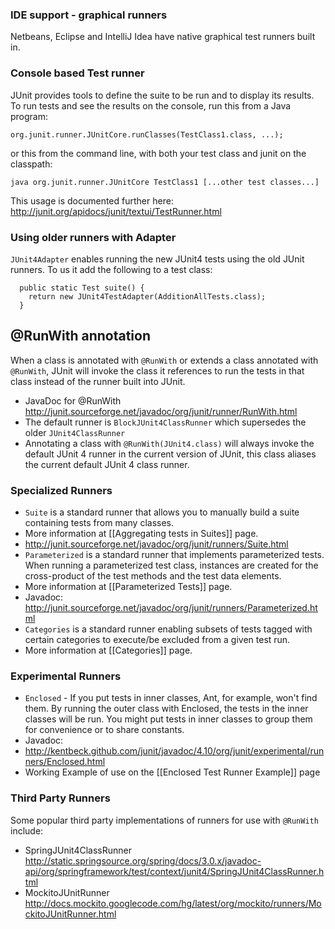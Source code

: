 ### IDE support - graphical runners
Netbeans, Eclipse and IntelliJ Idea have native graphical test runners built in.

### Console based Test runner
JUnit provides tools to define the suite to be run and to display its results. To run tests and see the results on the console, run this from a Java program:

    org.junit.runner.JUnitCore.runClasses(TestClass1.class, ...);

or this from the command line, with both your test class and junit on the classpath:

    java org.junit.runner.JUnitCore TestClass1 [...other test classes...]

This usage is documented further here: http://junit.org/apidocs/junit/textui/TestRunner.html

### Using older runners with Adapter
`JUnit4Adapter` enables running the new JUnit4 tests using the old JUnit runners.  To us it add the following  to a test class:

      public static Test suite() {
        return new JUnit4TestAdapter(AdditionAllTests.class);
      }

## @RunWith annotation
When a class is annotated with `@RunWith` or extends a class annotated with `@RunWith`, JUnit will invoke the class it references to run the tests in that class instead of the runner built into JUnit.
- JavaDoc for @RunWith http://junit.sourceforge.net/javadoc/org/junit/runner/RunWith.html
- The default runner is `BlockJUnit4ClassRunner` which supersedes the older `JUnit4ClassRunner`
- Annotating a class with `@RunWith(JUnit4.class)` will always invoke the default JUnit 4 runner in the current version of JUnit, this class aliases the current default JUnit 4 class runner.

### Specialized Runners ###
- `Suite` is a standard runner that allows you to manually build a suite containing tests from many classes.
 - More information at [[Aggregating tests in Suites]] page.
 - http://junit.sourceforge.net/javadoc/org/junit/runners/Suite.html
- `Parameterized` is a standard runner that implements parameterized tests. When running a parameterized test class, instances are created for the cross-product of the test methods and the test data elements.
 - More information at [[Parameterized Tests]] page.
 - Javadoc: http://junit.sourceforge.net/javadoc/org/junit/runners/Parameterized.html
- `Categories` is a standard runner enabling subsets of tests tagged with certain categories to execute/be excluded from a  given test run.
 - More information at [[Categories]] page.

### Experimental Runners ###
- `Enclosed` - If you put tests in inner classes, Ant, for example, won't find them. By running the outer class with Enclosed, the tests in the inner classes will be run. You might put tests in inner classes to group them for convenience or to share constants.
- Javadoc: 
 - http://kentbeck.github.com/junit/javadoc/4.10/org/junit/experimental/runners/Enclosed.html
- Working Example of use on the [[Enclosed Test Runner Example]] page

### Third Party Runners
Some popular third party implementations of runners for use with `@RunWith` include:
- SpringJUnit4ClassRunner http://static.springsource.org/spring/docs/3.0.x/javadoc-api/org/springframework/test/context/junit4/SpringJUnit4ClassRunner.html
- MockitoJUnitRunner http://docs.mockito.googlecode.com/hg/latest/org/mockito/runners/MockitoJUnitRunner.html